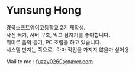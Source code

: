 # Yunsung Hong

경북소프트웨어고등학교 2기 재학생.   
사진 찍기, 서버 구축, 먹고 잠자기를 좋아합니다.   
취미로 음악 듣기, PC 조립을 하고 있습니다.   
시스템 만지는 쪽으로.. 아마 직업을 가지지 않을까 싶어용

Mail to me : <fuzzy0260@naver.com>
